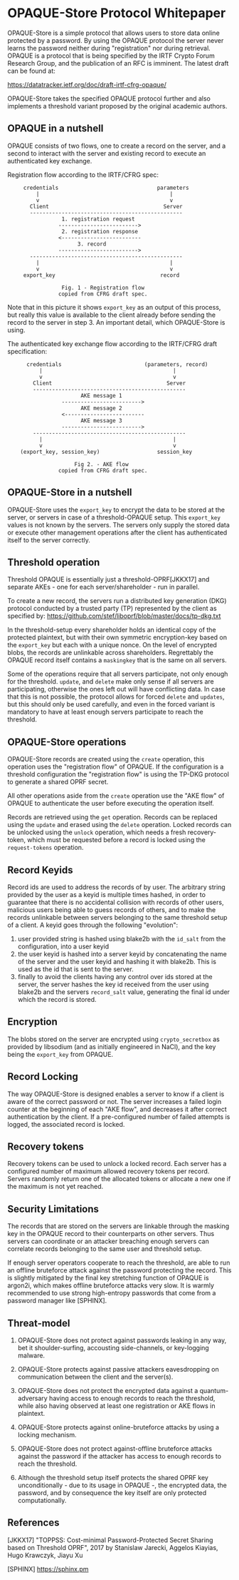# OPAQUE-Store Protocol Whitepaper

OPAQUE-Store is a simple protocol that allows users to store data
online protected by a password. By using the OPAQUE protocol the
server never learns the password neither during "registration" nor
during retrieval. OPAQUE is a protocol that is being specified by the
IRTF Crypto Forum Research Group, and the publication of an RFC is
imminent. The latest draft can be found at:

https://datatracker.ietf.org/doc/draft-irtf-cfrg-opaque/

OPAQUE-Store takes the specified OPAQUE protocol further and also
implements a threshold variant proposed by the original academic
authors.

## OPAQUE in a nutshell

OPAQUE consists of two flows, one to create a record on the server,
and a second to interact with the server and existing record to
execute an authenticated key exchange.

Registration flow according to the IRTF/CFRG spec:

```
     credentials                               parameters
         |                                         |
         v                                         v
       Client                                    Server
       ------------------------------------------------
                 1. registration request
                ------------------------->
                 2. registration response
                <-------------------------
                      3. record
                ------------------------->
       ------------------------------------------------
         |                                         |
         v                                         v
     export_key                                 record

                 Fig. 1 - Registration flow
                copied from CFRG draft spec.
```

Note that in this picture it shows `export_key` as an output of this
process, but really this value is available to the client already
before sending the record to the server in step 3. An important
detail, which OPAQUE-Store is using.

The authenticated key exchange flow according to the IRTF/CFRG draft
specification:

```
      credentials                          (parameters, record)
          |                                         |
          v                                         v
        Client                                    Server
        ------------------------------------------------
                       AKE message 1
                 ------------------------->
                       AKE message 2
                 <-------------------------
                       AKE message 3
                 ------------------------->
        ------------------------------------------------
          |                                         |
          v                                         v
    (export_key, session_key)                  session_key

                     Fig 2. - AKE flow
                copied from CFRG draft spec.
```

## OPAQUE-Store in a nutshell

OPAQUE-Store uses the `export_key` to encrypt the data to be stored at
the server, or servers in case of a threshold-OPAQUE setup. This
`export_key` values is not known by the servers. The servers only
supply the stored data or execute other management operations after
the client has authenticated itself to the server correctly.

## Threshold operation

Threshold OPAQUE is essentially just a threshold-OPRF[JKKX17] and
separate AKEs - one for each server/shareholder - run in parallel.

To create a new record, the servers run a distributed key generation
(DKG) protocol conducted by a trusted party (TP) represented by the
client as specified by:
https://github.com/stef/liboprf/blob/master/docs/tp-dkg.txt

In the threshold-setup every shareholder holds an identical copy of
the protected plaintext, but with their own symmetric encryption-key
based on the `export_key` but each with a unique nonce. On the level
of encrypted blobs, the records are unlinkable across shareholders.
Regrettably the OPAQUE record itself contains a `maskingkey` that is
the same on all servers.

Some of the operations require that all servers participate, not only
enough for the threshold. `update`, and `delete` make only sense if
all servers are participating, otherwise the ones left out will have
conflicting data. In case that this is not possible, the protocol
allows for forced `delete` and `updates`, but this should only be used
carefully, and even in the forced variant is mandatory to have at
least enough servers participate to reach the threshold.

## OPAQUE-Store operations

OPAQUE-Store records are created using the `create` operation, this
operation uses the "registration flow" of OPAQUE. If the configuration
is a threshold configuration the "registration flow" is using the
TP-DKG protocol to generate a shared OPRF secret.

All other operations aside from the `create` operation use the "AKE
flow" of OPAQUE to authenticate the user before executing the
operation itself.

Records are retrieved using the `get` operation. Records can be
replaced using the `update` and erased using the `delete`
operation. Locked records can be unlocked using the `unlock`
operation, which needs a fresh recovery-token, which must be requested
before a record is locked using the `request-tokens` operation.

## Record Keyids

Record ids are used to address the records of by user. The arbitrary
string provided by the user as a keyid is multiple times hashed, in
order to guarantee that there is no accidental collision with records
of other users, malicious users being able to guess records of others,
and to make the records unlinkable between servers belonging to the
same threshold setup of a client. A keyid goes through the following
"evolution":

   1. user provided string is hashed using blake2b with the `id_salt`
      from the configuration, into a user keyid
   2. the user keyid is hashed into a server keyid by concatenating
      the name of the server and the user keyid and hashing it with
      blake2b. This is used as the id that is sent to the server.
   3. finally to avoid the clients having any control over ids stored
      at the server, the server hashes the key id received from the
      user using blake2b and the servers `record_salt` value,
      generating the final id under which the record is stored.

## Encryption

The blobs stored on the server are encrypted using `crypto_secretbox`
as provided by libsodium (and as initially engineered in NaCl), and
the key being the `export_key` from OPAQUE.


## Record Locking

The way OPAQUE-Store is designed enables a server to know if a client
is aware of the correct password or not. The server increases a failed
login counter at the beginning of each "AKE flow", and decreases it
after correct authentication by the client. If a pre-configured number
of failed attempts is logged, the associated record is locked.

## Recovery tokens

Recovery tokens can be used to unlock a locked record. Each server has
a configured number of maximum allowed recovery tokens per
record. Servers randomly return one of the allocated tokens or
allocate a new one if the maximum is not yet reached.

## Security Limitations

The records that are stored on the servers are linkable through the
masking key in the OPAQUE record to their counterparts on other
servers. Thus servers can coordinate or an attacker breaching enough
servers can correlate records belonging to the same user and threshold
setup.

If enough server operators cooperate to reach the threshold, are able
to run an offline bruteforce attack against the password protecting
the record. This is slightly mitigated by the final key stretching
function of OPAQUE is argon2i, which makes offline bruteforce attacks
very slow. It is warmly recommended to use strong high-entropy
passwords that come from a password manager like [SPHINX].

## Threat-model

 1. OPAQUE-Store does not protect against passwords leaking in any
    way, bet it shoulder-surfing, accousting side-channels, or
    key-logging malware.

 2. OPAQUE-Store protects against passive attackers eavesdropping on
    communication between the client and the server(s).

 3. OPAQUE-Store does not protect the encrypted data against a
    quantum-adversary having access to enough records to reach the
    threshold, while also having observed at least one registration or
    AKE flows in plaintext.

  4. OPAQUE-Store protects against online-bruteforce attacks by using
     a locking mechanism.

  5. OPAQUE-Store does not protect against-offline bruteforce attacks
     against the password if the attacker has access to enough records
     to reach the threshold.

  6. Although the threshold setup itself protects the shared OPRF key
     unconditionally - due to its usage in OPAQUE -, the encrypted
     data, the password, and by consequence the key itself are only
     protected computationally.

## References

[JKKX17] "TOPPSS: Cost-minimal Password-Protected Secret Sharing based
on Threshold OPRF", 2017 by Stanislaw Jarecki, Aggelos Kiayias, Hugo
Krawczyk, Jiayu Xu

[SPHINX] https://sphinx.pm
